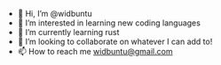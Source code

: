 - 👋 Hi, I’m @widbuntu
- 👀 I’m interested in learning new coding languages 
- 🌱 I’m currently learning rust
- 💞️ I’m looking to collaborate on whatever I can add to!
- 📫 How to reach me widbuntu@gmail.com

<!---
widbuntu/widbuntu is a ✨ special ✨ repository because its `README.md` (this file) appears on your GitHub profile.
--->
